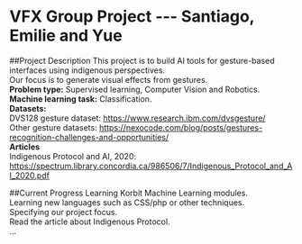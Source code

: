 # VFX Group Project --- Santiago, Emilie and Yue

##Project Description
This project is to build AI tools for gesture-based interfaces 
using indigenous perspectives.\
Our focus is to generate visual effects from gestures.\
**Problem type:** Supervised learning, Computer Vision and Robotics.\
**Machine learning task:** Classification.\
**Datasets:**\
 DVS128 gesture dataset: https://www.research.ibm.com/dvsgesture/ \
 Other gesture datasets: https://nexocode.com/blog/posts/gestures-recognition-challenges-and-opportunities/ \
**Articles**\
 Indigenous Protocol and AI, 2020: https://spectrum.library.concordia.ca/986506/7/Indigenous_Protocol_and_AI_2020.pdf

##Current Progress
Learning Korbit Machine Learning modules.\
Learning new languages such as CSS/php or other techniques.\
Specifying our project focus.\
Read the article about Indigenous Protocol.\
...
